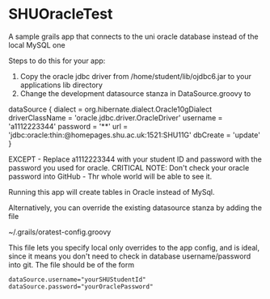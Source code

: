 SHUOracleTest
=============

A sample grails app that connects to the uni oracle database instead of the local MySQL one

Steps to do this for your app:

1) Copy the oracle jdbc driver from /home/student/lib/ojdbc6.jar to your applications lib directory
2) Change the development datasource stanza in DataSource.groovy to

 dataSource {
            dialect = org.hibernate.dialect.Oracle10gDialect
            driverClassName = 'oracle.jdbc.driver.OracleDriver'
            username = 'a1112223344'
            password = '**'
            url = 'jdbc:oracle:thin:@homepages.shu.ac.uk:1521:SHU11G'
            dbCreate = 'update'
 }


EXCEPT - Replace a1112223344 with your student ID and password with the password you used for oracle. CRITICAL NOTE: Don't check your oracle password into GitHub - Thr whole world will be able to see it.

Running this app will create tables in Oracle instead of MySql.




Alternatively, you can override the existing datasource stanza by adding the file

~/.grails/oratest-config.groovy

This file lets you specify local only overrides to the app config, and is ideal, since it means you don't need to check in database username/password into git. The file should be of
the form

    dataSource.username="yourSHUStudentId"
    dataSource.password="yourOraclePassword"


